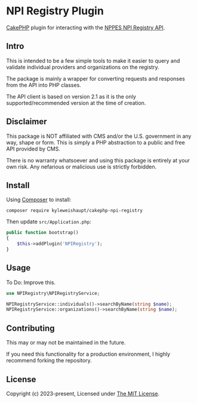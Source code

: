 # NPI Registry Plugin

[CakePHP](https://cakephp.org/) plugin for interacting with the [NPPES NPI Registry API](https://npiregistry.cms.hhs.gov/api-page).

## Intro

This is intended to be a few simple tools to make it easier to query and validate individual providers and organizations on the registry.

The package is mainly a wrapper for converting requests and responses from the API into PHP classes.

The API client is based on version 2.1 as it is the only supported/recommended version at the time of creation.

## Disclaimer

This package is NOT affiliated with CMS and/or the U.S. government in any way, shape or form.
This is simply a PHP abstraction to a public and free API provided by CMS.

There is no warranty whatsoever and using this package is entirely at your own risk.
Any nefarious or malicious use is strictly forbidden.

## Install

Using [Composer](https://getcomposer.org/) to install:

```
composer require kyleweishaupt/cakephp-npi-registry
```

Then update `src/Application.php`:

```php
public function bootstrap()
{
    $this->addPlugin('NPIRegistry');
}
```

## Usage

To Do: Improve this.

```php
use NPIRegistry\NPIRegistryService;

NPIRegistryService::individuals()->searchByName(string $name);
NPIRegistryService::organizations()->searchByName(string $name);
```

## Contributing

This may or may not be maintained in the future.

If you need this functionality for a production environment, I highly recommend forking the repository.

## License

Copyright (c) 2023-present, Licensed under [The MIT License](http://www.opensource.org/licenses/mit-license.php).
